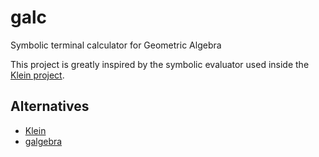 # galc

Symbolic terminal calculator for Geometric Algebra

This project is greatly inspired by the symbolic evaluator used inside the [Klein project](https://github.com/jeremyong/klein).

## Alternatives
- [Klein](https://www.jeremyong.com/klein/)
- [galgebra](https://galgebra.rtfd.io/)
